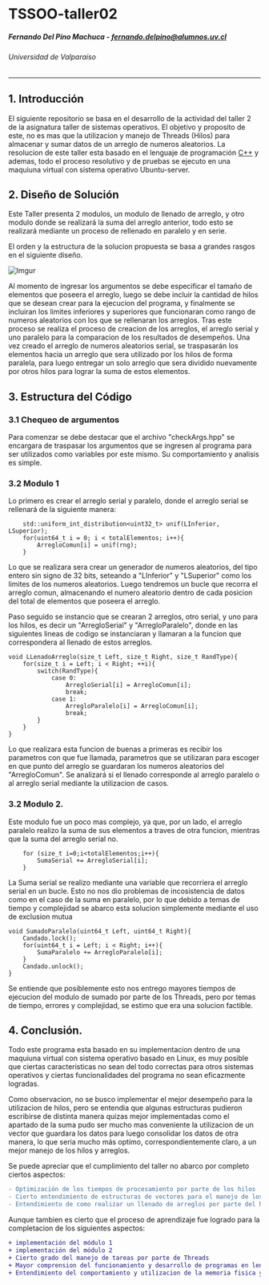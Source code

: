 # TSSOO-taller02

##### Fernando Del Pino Machuca - fernando.delpino@alumnos.uv.cl

###### Universidad de Valparaíso

---


## 1. Introducción

El siguiente repositorio se basa en el desarrollo de la actividad del taller 2 de la asignatura taller de sistemas operativos. El objetivo y proposito de este, no es mas que la utilizacion y manejo de Threads (Hilos) para almacenar y sumar datos de un arreglo de numeros aleatorios.
La resolucion de este taller esta basado en el lenguaje de programación [C++](https://es.wikipedia.org/wiki/C%2B%2B) y ademas, todo el proceso resolutivo y de pruebas se ejecuto en una maquiuna virtual con sistema operativo Ubuntu-server.

## 2. Diseño de Solución

Este Taller presenta 2 modulos, un modulo de llenado de arreglo, y otro modulo donde se realizará la suma del arreglo anterior, todo esto se realizará mediante un proceso de rellenado en paralelo y en serie.

El orden y la estructura de la solucion propuesta se basa a grandes rasgos en el siguiente diseño.

![Imgur](https://imgur.com/a/KeQGz90)

Al momento de ingresar los argumentos se debe especificar el tamaño de elementos que poseera el arreglo, luego se debe incluir la cantidad de hilos que se desean crear para la ejecucion del programa, y finalmente se incluiran los limites inferiores y superiores que funcionaran como rango de numeros aleatorios con los que se rellenaran los arreglos. Tras este proceso se realiza el proceso de creacion de los arreglos, el arreglo serial y uno paralelo para la comparacion de los resultados de desempeños. Una vez creado el arreglo de numeros aleatorios serial, se traspasarán los elementos hacia un arreglo que sera utilizado por los hilos de forma paralela, para luego entregar un solo arreglo que sera dividido nuevamente por otros hilos para lograr la suma de estos elementos. 

## 3. Estructura del Código

### 3.1 Chequeo de argumentos

Para comenzar se debe destacar que el archivo "checkArgs.hpp" se encargara de traspasar los argumentos que se ingresen al programa para ser utilizados como variables por este mismo. Su comportamiento y analisis es simple.

### 3.2 Modulo 1

Lo primero es crear el arreglo serial y paralelo, donde el arreglo serial se rellenará de la siguiente manera:
```
    std::uniform_int_distribution<uint32_t> unif(LInferior, LSuperior);
    for(uint64_t i = 0; i < totalElementos; i++){
        ArregloComun[i] = unif(rng);
    }
```
Lo que se realizara sera crear un generador de numeros aleatorios, del tipo entero sin signo de 32 bits, seteando a "LInferior" y "LSuperior" como los limites de los numeros aleatorios. Luego tendremos un bucle que recorra el arreglo comun, almacenando el numero aleatorio dentro de cada posicion del total de elementos que poseera el arreglo.

Paso seguido se instancio que se crearan 2 arreglos, otro serial, y uno para los hilos, es decir un "ArregloSerial" y "ArregloParalelo", donde en las siguientes lineas de codigo se instanciaran y llamaran a la funcion que correspondera al llenado de estos arreglos.

```
void LLenadoArreglo(size_t Left, size_t Right, size_t RandType){
    for(size_t i = Left; i < Right; ++i){       
        switch(RandType){
            case 0: 
                ArregloSerial[i] = ArregloComun[i]; 
                break;
            case 1:
                ArregloParalelo[i] = ArregloComun[i];
                break;
        }
    }
}
```
Lo que realizara esta funcion de buenas a primeras es recibir los parametros con que fue llamada, parametros que se utilizaran para escoger en que punto del arreglo se guardaran los numeros aleatorios del "ArregloComun". Se analizará si el llenado corresponde al arreglo paralelo o al arreglo serial mediante la utilizacion de casos.

### 3.2 Modulo 2.

Este modulo fue un poco mas complejo, ya que, por un lado, el arreglo paralelo realizo la suma de sus elementos a traves de otra funcion, mientras que la suma del arreglo serial no.

```
    for (size_t i=0;i<totalElementos;i++){
        SumaSerial += ArregloSerial[i];
    }
```
La Suma serial se realizo mediante una variable que recorriera el arreglo serial en un bucle. Esto no nos dio problemas de incosistencia de datos como en el caso de la suma en paralelo, por lo que debido a temas de tiempo y complejidad se abarco esta solucion simplemente mediante el uso de exclusion mutua

```
void SumadoParalelo(uint64_t Left, uint64_t Right){
    Candado.lock();
    for(uint64_t i = Left; i < Right; i++){
        SumaParalelo += ArregloParalelo[i];
    }
    Candado.unlock();
}
```
Se entiende que posiblemente esto nos entrego mayores tiempos de ejecucion del modulo de sumado por parte de los Threads, pero por temas de tiempo, errores y complejidad, se estimo que era una solucion factible.

## 4. Conclusión.

Todo este programa esta basado en su implementacion dentro de una maquiuna virtual con sistema operativo basado en Linux, es muy posible que ciertas caracteristicas no sean del todo correctas para otros sistemas operativos y ciertas funcionalidades del programa no sean eficazmente logradas.

Como observacion, no se busco implementar el mejor desempeño para la utilizacion de hilos, pero se entendia que algunas estructuras pudieron escribirse de distinta manera quizas mejor implementadas como el apartado de la suma pudo ser mucho mas conveniente la utilizacion de un vector que guardara los datos para luego consolidar los datos de otra manera, lo que seria mucho más optímo, correspondientemente claro, a un mejor manejo de los hilos y arreglos.

Se puede apreciar que el cumplimiento del taller no abarco por completo ciertos aspectos:

```diff
- Optimización de los tiempos de procesamiento por parte de los hilos
- Cierto entendimiento de estructuras de vectores para el manejo de los hilos
- Entendimiento de como realizar un llenado de arreglos por parte del hilo de manera mas optima
```

Aunque tambien es cierto que el proceso de aprendizaje fue logrado para la completacion de los siguientes aspectos:

```diff
+ implementación del módulo 1
+ implementación del módulo 2
+ Cierto grado del manejo de tareas por parte de Threads
+ Mayor comprension del funcionamiento y desarrollo de programas en lenguaje C++
+ Entendimiento del comportamiento y utilizacion de la memoria fisica y virtual de un equipo computacional
```


